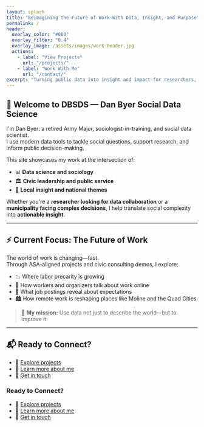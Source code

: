 ```yaml
---
layout: splash
title: "Reimagining the Future of Work—With Data, Insight, and Purpose"
permalink: /
header:
  overlay_color: "#000"
  overlay_filter: "0.4"
  overlay_image: /assets/images/work-header.jpg
  actions:
    - label: "View Projects"
      url: "/projects/"
    - label: "Work With Me"
      url: "/contact/"
excerpt: "Turning public data into insight and impact—for researchers, cities, and communities."
---
```


## 👋 Welcome to DBSDS — Dan Byer Social Data Science

I'm Dan Byer: a retired Army Major, sociologist-in-training, and social data scientist.  
I use modern data tools to tackle social questions, support research, and inform public decision-making.

This site showcases my work at the intersection of:

- 📊 **Data science and sociology**  
- 🏛️ **Civic leadership and public service**  
- 📍 **Local insight and national themes**

Whether you're a **researcher looking for data collaboration** or a **municipality facing complex decisions**, I help translate social complexity into **actionable insight**.

---

## ⚡ Current Focus: The Future of Work

The world of work is changing—fast.  
Through ASA-aligned projects and civic consulting demos, I explore:

- 📉 Where labor precarity is growing  
- 💬 How workers and organizers talk about work online  
- 🧠 What job postings reveal about expectations  
- 🏙️ How remote work is reshaping places like Moline and the Quad Cities

> 🎯 **My mission:** Use data not just to describe the world—but to improve it.

---

## 📬 Ready to Connect?

- 📂 [Explore projects](/projects/)
- 👤 [Learn more about me](/about/)
- 💬 [Get in touch](/contact/)


### Ready to Connect?

- 📂 [Explore projects](/projects/)
- 👤 [Learn more about me](/about/)
- 💬 [Get in touch](/contact/)
